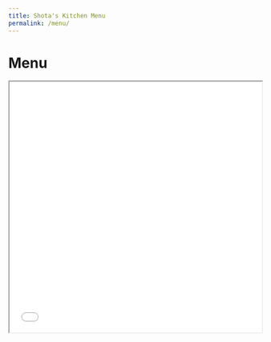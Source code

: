 ```yaml
---
title: Shota's Kitchen Menu
permalink: /menu/
---
```


<html>
  <body>
    <h1>Menu</h1>
    <iframe src="/assets/images/menu.pdf" width="100%" height="500px">
    </iframe>
  </body>
</html>
